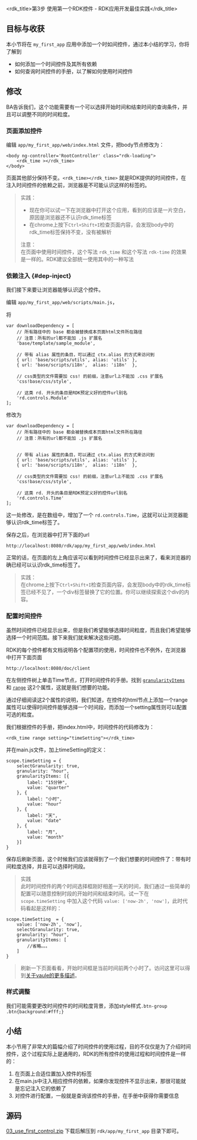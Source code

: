 <rdk_title>第3步 使用第一个RDK控件 - RDK应用开发最佳实践</rdk_title>

## 目标与收获

本小节将在 `my_first_app` 应用中添加一个时如间控件，通过本小结的学习，你将了解到

- 如何添加一个时间控件及其所有依赖
- 如何查询时间控件的手册，以了解如何使用时间控件


## 修改

BA告诉我们，这个功能需要有一个可以选择开始时间和结束时间的查询条件，并且可以调整不同的时间粒度。

### 页面添加控件

编辑 `app/my_first_app/web/index.html` 文件，把body节点修改为：

~~~
<body ng-controller='RootController' class="rdk-loading">
    <rdk_time ></rdk_time>
</body>
~~~
页面其他部分保持不变。`<rdk_time></rdk_time>` 就是RDK提供的时间控件，在注入时间控件的依赖之前，浏览器是不可能认识这样的标签的。

> 实践：
> 
> - 现在你可以试一下在浏览器中打开这个应用，看到的应该是一片空白，原因是浏览器还不认识rdk_time标签
> - 在chrome上按下`Ctrl+Shift+I`检查页面内容，会发现body中的rdk_time标签保持不变，没有被解析
> 
> 注意：<br>
> 在页面中使用时间控件，这个写法 `rdk_time` 和这个写法 `rdk-time` 的效果是一样的。RDK建议全部统一使用其中的一种写法

### 依赖注入 {#dep-inject}

我们接下来要让浏览器能够认识这个控件。

编辑 `app/my_first_app/web/scripts/main.js`，

将

	var downloadDependency = [
        // 所有路径中的 base 都会被替换成本页面html文件所在路径
        // 注意：所有的url都不能加 .js 扩展名
        'base/template/sample_module',

        // 带有 alias 属性的条目，可以通过 ctx.alias 的方式来访问到
        { url: 'base/scripts/utils', alias: 'utils' },
        { url: 'base/scripts/i18n',  alias: 'i18n'  },

        // css类型的文件需要加 css! 的前缀，注意url上不能加 .css 扩展名
        'css!base/css/style',

        // 这类 rd. 开头的条目是RDK预定义好的控件url别名
        'rd.controls.Module'
    ];

修改为

	var downloadDependency = [
        // 所有路径中的 base 都会被替换成本页面html文件所在路径
        // 注意：所有的url都不能加 .js 扩展名
        

        // 带有 alias 属性的条目，可以通过 ctx.alias 的方式来访问到
        { url: 'base/scripts/utils', alias: 'utils' },
        { url: 'base/scripts/i18n',  alias: 'i18n'  },

        // css类型的文件需要加 css! 的前缀，注意url上不能加 .css 扩展名
        'css!base/css/style',

        // 这类 rd. 开头的条目是RDK预定义好的控件url别名
        'rd.controls.Time'
    ];


这一处修改，是在数组中，增加了一个 `rd.controls.Time`，这就可以让浏览器能够认识rdk_time标签了。

保存之后，在浏览器中打开下面的url

	http://localhost:8080/rdk/app/my_first_app/web/index.html

正常的话，在页面的左上角应该可以看到时间控件已经显示出来了，看来浏览器的确已经可以认识rdk_time标签了。

> 实践：<br>
> 在chrome上按下`Ctrl+Shift+I`检查页面内容，会发现body中的rdk_time标签已经不见了，一个div标签替换了它的位置。你可以继续探索这个div的内容。


### 配置时间控件

虽然时间控件已经显示出来，但是我们希望能够选择时间粒度，而且我们希望能够选择一个时间范围。接下来我们就来解决这些问题。

RDK的每个控件都有文档说明各个配置项的使用，时间控件也不例外，在浏览器中打开下面页面

	http://localhost:8080/doc/client

在左侧控件树上单击Time节点，打开时间控件的手册。找到 [`granularityItems`](/doc/client/controls/time/rdk_time.md#granularityItems) 和 [`range`](/doc/client/controls/time/rdk_time.md#range) 这2个属性，这就是我们想要的功能。

通过仔细阅读这2个属性的说明，我们知道，在控件的html节点上添加一个range属性可以使得时间控件能够选择一个时间段，而添加一个setting属性则可以配置可选的粒度。

我们根据控件的手册，把index.html中，时间控件的代码修改为：

	<rdk_time range setting="timeSetting"></rdk_time>

并在main.js文件，加上timeSetting的定义：

~~~
scope.timeSetting = {
    selectGranularity: true,
    granularity: "hour",
    granularityItems: [{
        label: "15分钟",
        value: "quarter"
    }, {
        label: "小时",
        value: "hour"
    }, {
        label: "天",
        value: "date"
    }, {
        label: "月",
        value: "month"
    }]
}
~~~

保存后刷新页面，这个时候我们应该就得到了一个我们想要的时间控件了：带有时间粒度选择，并且可以选择时间段。

> 实践<br>
> 此时时间控件的两个时间选择框刚好相差一天的时间，我们通过一些简单的配置可以随意控制时段的开始时间和结束时间。试一下在 `scope.timeSetting` 中加入这个代码 `value: ['now-2h', 'now']`，此时代码看起是这样的：
>
	scope.timeSetting  = {
		value: ['now-2h', 'now'],
		selectGranularity: true,
		granularity: "hour",
		granularityItems: [
			//省略。。。
		]
	}
> 刷新一下页面看看，开始时间框是当前时间前两个小时了。访问这里可以得到[关于vaule的更多描述](/doc/client/controls/time/rdk_time.md#value)。

### 样式调整
我们可能需要更改时间控件的时间粒度背景，添加style样式`.btn-group .btn{background:#fff;}`

## 小结
本小节用了非常大的篇幅介绍了时间控件的使用过程，目的不仅仅是为了介绍时间控件，这个过程实际上是通用的，RDK的所有控件的使用过程和时间控件是一样的：

1. 在页面上合适位置加入控件的标签
2. 在main.js中注入相应控件的依赖，如果你发现控件不显示出来，那很可能就是忘记注入它的依赖了
3. 对控件进行配置，一般就是查询该控件的手册，在手册中获得你需要信息

## 源码
[03_use_first_control.zip](03_use_first_control.zip) 下载后解压到 `rdk/app/my_first_app` 目录下即可。

